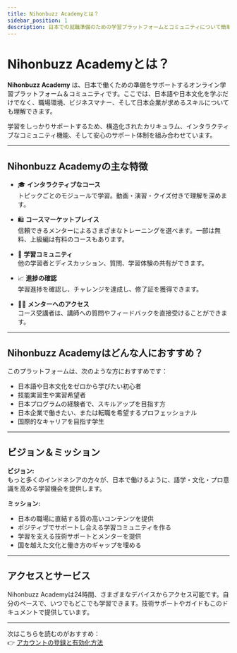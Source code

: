 ```yaml
---
title: Nihonbuzz Academyとは？
sidebar_position: 1
description: 日本での就職準備のための学習プラットフォームとコミュニティについて簡単に説明します。
---
```


# Nihonbuzz Academyとは？

**Nihonbuzz Academy** は、日本で働くための準備をサポートするオンライン学習プラットフォーム＆コミュニティです。ここでは、日本語や日本文化を学ぶだけでなく、職場環境、ビジネスマナー、そして日本企業が求めるスキルについても理解できます。

学習をしっかりサポートするため、構造化されたカリキュラム、インタラクティブなコミュニティ機能、そして安心のサポート体制を組み合わせています。

---

## Nihonbuzz Academyの主な特徴

- 🎓 **インタラクティブなコース**  
  トピックごとのモジュールで学習。動画・演習・クイズ付きで理解を深めます。

- 🛍️ **コースマーケットプレイス**  
  信頼できるメンターによるさまざまなトレーニングを選べます。一部は無料、上級編は有料のコースもあります。

- 💬 **学習コミュニティ**  
  他の学習者とディスカッション、質問、学習体験の共有ができます。

- 📈 **進捗の確認**  
  学習進捗を確認し、チャレンジを達成し、修了証を獲得できます。

- 🧑‍🏫 **メンターへのアクセス**  
  コース受講者は、講師への質問やフィードバックを直接受けることができます。

---

## Nihonbuzz Academyはどんな人におすすめ？

このプラットフォームは、次のような方におすすめです：

- 日本語や日本文化をゼロから学びたい初心者  
- 技能実習生や実習希望者  
- 日本プログラムの経験者で、スキルアップを目指す方  
- 日本企業で働きたい、または転職を希望するプロフェッショナル  
- 国際的なキャリアを目指す学生  

---

## ビジョン＆ミッション

**ビジョン:**  
もっと多くのインドネシアの方々が、日本で働けるように、語学・文化・プロ意識を高める学習機会を提供します。

**ミッション:**  
- 日本の職場に直結する質の高いコンテンツを提供  
- ポジティブでサポートし合える学習コミュニティを作る  
- 学習を支える技術サポートとメンターを提供  
- 国を越えた文化と働き方のギャップを埋める  

---

## アクセスとサービス

Nihonbuzz Academyは24時間、さまざまなデバイスからアクセス可能です。自分のペースで、いつでもどこでも学習できます。技術サポートやガイドもこのドキュメントで提供しています。

---

次はこちらを読むのがおすすめ：  
👉 [アカウントの登録と有効化方法](./cara-daftar.md)
